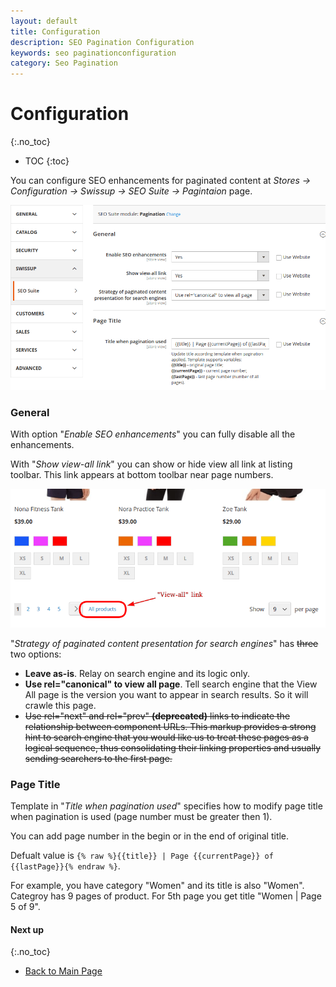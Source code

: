```yaml
---
layout: default
title: Configuration
description: SEO Pagination Configuration
keywords: seo paginationconfiguration
category: Seo Pagination
---
```


# Configuration
{:.no_toc}

* TOC
{:toc}

You can configure SEO enhancements for paginated content at
_Stores → Configuration → Swissup → SEO Suite → Pagintaion_ page.

![Settings](/images/m2/seo-pager/config-v3.png)

### General

With option "_Enable SEO enhancements_" you can fully disable all the enhancements.

With "_Show view-all link_" you can show or hide view all link at listing toolbar. This link appears at bottom toolbar near page numbers.

![View all link example](/images/m2/seo-pager/view-all-link.png)

"_Strategy of paginated content presentation for search engines_" has ~~three~~ two options:

 -  **Leave as-is**. Relay on search engine and its logic only.
 -  **Use rel="canonical" to view all page**. Tell search engine that the View All page is the version you want to appear in search results. So it will crawle this page.
 -  ~~Use rel="next" and rel="prev" **(deprecated)** links to indicate the relationship between component URLs. This markup provides a strong hint to search engine that you would like us to treat these pages as a logical sequence, thus consolidating their linking properties and usually sending searchers to the first page.~~

### Page Title

Template in "_Title when pagination used_" specifies how to modify page title when pagination is used (page number must be greater then 1).

You can add page number in the begin or in the end of original title.

Defualt value is `{% raw %}{{title}} | Page {{currentPage}} of {{lastPage}}{% endraw %}`.

For example, you have category "Women" and its title is also "Women". Categroy has 9 pages of product. For 5th page you get title "Women &#124; Page 5 of 9".

#### Next up
{:.no_toc}

 -  [Back to Main Page](../)
